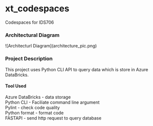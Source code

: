# xt_codespaces
Codespaces for IDS706

<h3>Architectural Diagram</h3>
![Architecturl Diagram](architecture_pic.png)



<h3> Project Description</h3>
 This project uses Python CLI API to query data which is store in Azure DataBricks.
  <h4> Tool Used</h4>
    Azure DataBricks - data storage <br>
    Python CLI - Faciliate command line argument <br>
    Pylint - check code quality <br>
    Python format - format code <br>
    FASTAPI - send http request to query database <br>
